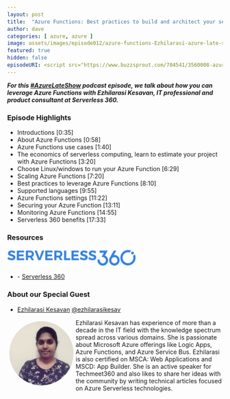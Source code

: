 ```yaml
---
layout: post
title:  "Azure Functions: Best practices to build and architect your serverless solutions with Ezhilarasi Kesavan"
author: dave
categories: [ azure, azure ]
image: assets/images/episode012/azure-functions-Ezhilarasi-azure-late-show-podcast.jpg
featured: true
hidden: false
episodeURI: <script src="https://www.buzzsprout.com/704541/3560008-azure-late-show-podcast-episode-012-azure-functions-best-practices-to-build-and-architect-your-serverless-solutions.js?container_id=buzzsprout-player-3560008&player=small" type="text/javascript" charset="utf-8"></script>
---
```


<p>
<div id="buzzsprout-player-3560008"></div>
<script src="https://www.buzzsprout.com/704541/3560008-azure-late-show-podcast-episode-012-azure-functions-best-practices-to-build-and-architect-your-serverless-solutions.js?container_id=buzzsprout-player-3560008&player=small" type="text/javascript" charset="utf-8"></script>
</p>
<p style="font-style: oblique;font-weight: bolder;">
For this <a href="https://twitter.com/search?q=%23AzureLateShow&src=typeahead_click" target="_blank">#AzureLateShow</a> podcast episode, we talk about how you can leverage Azure Functions with Ezhilarasi Kesavan, IT professional and product consultant at Serverless 360.</p>

<h3>Episode Highlights</h3>

 + Introductions [0:35]
 + About Azure Functions [0:58]
 + Azure Functions use cases [1:40]
 + The economics of serverless computing, learn to estimate your project with Azure Functions [3:20]
 + Choose Linux/windows to run your Azure Function [6:29]
 + Scaling Azure Functions [7:20]
 + Best practices to leverage Azure Functions [8:10]
 + Supported languages [9:55]
 + Azure Functions settings [11:22]
 + Securing your Azure Function [13:11]
 + Monitoring Azure Functions [14:55]
 + Serverless 360 benefits [17:33]

<h3>Resources</h3>
 
 <img src="../assets/images/episode010/serverless360.jpg" alt="Serverless360" style="width:300px;">

 + <i class="fas fa-globe"></i> - <a href=" https://www.serverless360.com/" target="_blank">Serverless 360</a>



<h3> About our Special Guest</h3>

+ <a href="https://www.linkedin.com/in/ezhilarasi-kesavan-a0902a109/" target="_blank">Ezhilarasi Kesavan</a> 
<i class="fab fa-twitter"></i><a href="https://twitter.com/ezhilarasikesav" target="_blank"> @ezhilarasikesav</a>


<img src="../assets/images/episode010/ezhilarasi.jpg" alt="Ezhilarasi" style="width:150px;border-radius: 50%;clear:both;float:left;padding: 5px;">

<p>Ezhilarasi Kesavan has experience of more than a decade in the IT field with the knowledge spectrum spread across various domains. She is passionate about Microsoft Azure offerings like Logic Apps, Azure Functions, and Azure Service Bus. Ezhilarasi is also certified on MSCA: Web Applications and MSCD: App Builder. She is an active speaker for Techmeet360 and also likes to share her ideas with the community by writing technical articles focused on Azure Serverless technologies. 
</p>